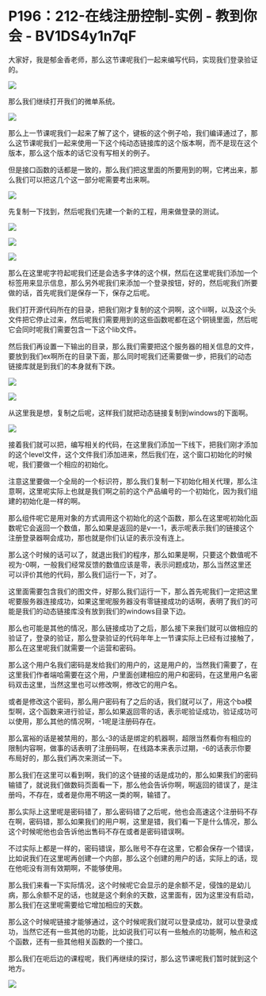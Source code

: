 # P196：212-在线注册控制-实例 - 教到你会 - BV1DS4y1n7qF

大家好，我是郁金香老师，那么这节课呢我们一起来编写代码，实现我们登录验证的。

![](img/6174b3c922f7e73ef5855f603aa1c6e6_1.png)

那么我们继续打开我们的微单系统。

![](img/6174b3c922f7e73ef5855f603aa1c6e6_3.png)

那么上一节课呢我们一起来了解了这个，键板的这个例子哈，我们编译通过了，那么这节课呢我们一起来使用一下这个纯动态链接库的这个版本啊，而不是现在这个版本，那么这个版本的话它没有写相关的例子。

但是接口函数的话都是一致的，那么我们把这里面的所要用到的啊，它拷出来，那么我们可以把这几个这一部分呢需要考出来啊。



![](img/6174b3c922f7e73ef5855f603aa1c6e6_5.png)

先复制一下找到，然后呢我们先建一个新的工程，用来做登录的测试。

![](img/6174b3c922f7e73ef5855f603aa1c6e6_7.png)

![](img/6174b3c922f7e73ef5855f603aa1c6e6_8.png)

![](img/6174b3c922f7e73ef5855f603aa1c6e6_9.png)

那么在这里呢字符起呢我们还是会选多字体的这个棋，然后在这里呢我们添加一个标签用来显示信息，那么另外呢我们来添加一个登录按钮，好的，然后呢我们所要做的话，首先呢我们是保存一下，保存之后呢。

我们打开源代码所在的目录，把我们刚才复制的这个洞啊，这个lil啊，以及这个头文件把它停止过来，然后呢我们需要用到的这些函数呢都在这个铜镜里面，然后呢它会同时呢我们需要包含一下这个lib文件。

然后我们再设置一下输出的目录，那么我们需要把这个服务器的相关信息的文件，要放到我们ex啊所在的目录下面，那么同时呢我们还需要做一步，把我们的动态链接库就是到我们的本身就有下跌。



![](img/6174b3c922f7e73ef5855f603aa1c6e6_11.png)

![](img/6174b3c922f7e73ef5855f603aa1c6e6_12.png)

从这里我是想，复制之后呢，这样我们就把动态链接复制到windows的下面啊。

![](img/6174b3c922f7e73ef5855f603aa1c6e6_14.png)

接着我们就可以把，编写相关的代码，在这里我们添加一下线下，把我们刚才添加的这个level文件，这个文件我们添加进来，然后我们在，这个窗口初始化的时候呢，我们要做一个相应的初始化。

注意这里要做一个全局的一个标识符，那么我们复制一下初始化相关代理，那么注意啊，这里呢实际上也就是我们啊之前的这个产品编号的一个初始化，因为我们组建的初始化是一样的啊。

那么组件呢它是用对象的方式调用这个初始化的这个函数，那么在这里呢初始化函数呢它会返回一个数值，那么如果是返回的是v一-1，表示呢表示我们的链接这个注册登录器啊会成功，那也就是你们认证的表示没有连上。

那么这个时候的话可以了，就退出我们的程序，那么如果是啊，只要这个数值呢不视为-0啊，一般我们经常反馈的数值应该是零，表示问题成功，那么当然这里还可以评价其他的代码，那么我们运行一下，对了。

这里面需要包含我们的图文件，好那么我们运行一下，那么首先呢我们一定把这里呢要服务器连接成功，如果这里呢服务器没有零链接成功的话啊，表明了我们的可能是我们的动态链接库没有放到我们的windows目录下边。

那么也可能是其他的情况，那么链接成功了之后，那么接下来我们就可以做相应的验证了，登录的验证，那么登录验证的代码年年上一节课实际上已经有过接触了，那么在这里呢我们就需要一个运营和密码。

那么这个用户名我们密码是发给我们的用户的，这是用户的，当然我们需要了，在这里我们作者端哈需要在这个用，户里面创建相应的用户和密码，在这里用户名密码双击这里，当然这里也可以修改啊，修改它的用户名。

或者是修改这个密码，那么用户密码有了之后的话，我们就可以了，用这个ba模型啊，这个函数来进行验证，那么如果返回零的话，表示呢验证成功，验证成功可以使用，那么其他的情况啊，-1呢是注册码存在。

那么富裕的话是被禁用的，那么-3的话是绑定的机器啊，超限当然看你有相应的限制内容啊，做事的话表明了注册码啊，在线路本来表示过期，-6的话表示你要布局好的，那么我们再次来测试一下。

那么我们在这里可以看到啊，我们的这个链接的话是成功的，那么如果我们的密码输错了，就说我们做数码页面看一下，那么他会告诉你啊，啊返回的错误了，是注册吗，不存在，或者是你用不明这一类的啊，输错了。

那么实际上这里呢是密码错了，那么密码错了之后呢，他也会高速这个注册码不存在啊，密码错，那么如果我们的用户啊，这里是错，我们看一下是什么情况，那么这个时候呢他也会告诉他出售码不存在或者是密码错误啊。

不过实际上都是一样的，密码错误，那么账号不存在这里，它都会保存一个错误，比如说我们在这里呢再创建一个内部，那么这个创建的用户的话，实际上的话，现在他呃没有测有效期啊，不能够使用。

那么我们来看一下实际情况，这个时候呢它会显示的是余额不足，侵蚀的是幼儿病，那么余额不足的话，也就是这个剩余的天数，这里面有，因为这里没有启动，那么我们在这里呢需要给它增加相应的天数。

那么这个时候呢链接才能够通过，这个时候呢我们就可以登录成功，就可以登录成功，当然它还有一些其他的功能，比如说我们可以有一些触点的功能啊，触点和这个函数，还有一些其他相关函数的一个接口。

那么我们在呃后边的课程呢，我们再继续的探讨，那么这节课呢我们暂时就到这个地方。

![](img/6174b3c922f7e73ef5855f603aa1c6e6_16.png)